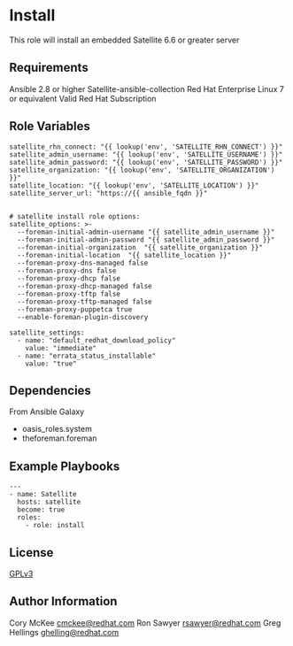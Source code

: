 Install
===========

This role will install an embedded Satellite 6.6 or greater server

Requirements
------------

Ansible 2.8 or higher
Satellite-ansible-collection
Red Hat Enterprise Linux 7 or equivalent
Valid Red Hat Subscription


Role Variables
--------------
```
satellite_rhn_connect: "{{ lookup('env', 'SATELLITE_RHN_CONNECT') }}"
satellite_admin_username: "{{ lookup('env', 'SATELLITE_USERNAME') }}"
satellite_admin_password: "{{ lookup('env', 'SATELLITE_PASSWORD') }}"
satellite_organization: "{{ lookup('env', 'SATELLITE_ORGANIZATION') }}"
satellite_location: "{{ lookup('env', 'SATELLITE_LOCATION') }}"
satellite_server_url: "https://{{ ansible_fqdn }}"


# satellite install role options:
satellite_options: >-
  --foreman-initial-admin-username "{{ satellite_admin_username }}"
  --foreman-initial-admin-password "{{ satellite_admin_password }}"
  --foreman-initial-organization  "{{ satellite_organization }}"
  --foreman-initial-location  "{{ satellite_location }}"
  --foreman-proxy-dns-managed false
  --foreman-proxy-dns false
  --foreman-proxy-dhcp false
  --foreman-proxy-dhcp-managed false
  --foreman-proxy-tftp false
  --foreman-proxy-tftp-managed false
  --foreman-proxy-puppetca true
  --enable-foreman-plugin-discovery

satellite_settings:
  - name: "default_redhat_download_policy"
    value: "immediate"
  - name: "errata_status_installable"
    value: "true"
```


Dependencies
------------

From Ansible Galaxy
- oasis_roles.system
- theforeman.foreman

Example Playbooks
-----------------

```
---
- name: Satellite
  hosts: satellite
  become: true
  roles:
    - role: install
```

License
-------

[GPLv3](LICENSE)

Author Information
------------------

Cory McKee <cmckee@redhat.com>
Ron Sawyer <rsawyer@redhat.com>
Greg Hellings <ghelling@redhat.com>
